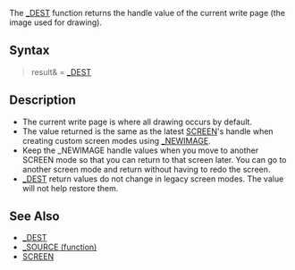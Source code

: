 The [_DEST](_DEST) function returns the handle value of the current write page (the image used for drawing).


## Syntax

> result& = [_DEST](_DEST)


## Description

* The current write page is where all drawing occurs by default.
* The value returned is the same as the latest [SCREEN](SCREEN)'s handle when creating custom screen modes using [_NEWIMAGE](_NEWIMAGE).
* Keep the _NEWIMAGE handle values when you move to another SCREEN mode so that you can return to that screen later. You can go to another screen mode and return without having to redo the screen. 
* [_DEST](_DEST) return values do not change in legacy screen modes. The value will not help restore them.


## See Also

* [_DEST](_DEST)
* [_SOURCE (function)](_SOURCE (function))
* [SCREEN](SCREEN)




